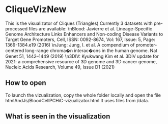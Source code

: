 # CliqueVizNew
This is the visualizator of Cliques (Triangles)
Currently 3 datasets with pre-processed files are available:
\nBlood: Javierre et al. Lineage-Specific Genome Architecture Links Enhancers and
Non-coding Disease Variants to Target Gene Promoters, Cell, ISSN: 0092-8674,
Vol: 167, Issue: 5, Page: 1369-1384.e19 (2016)
\nJung: Jung, I. et al. A compendium of promoter-centered long-range chroma�n
interac�ons in the human genome. Nat Genet 51, 1442–1449 (2019)
\n3DIV: Kyukwang Kim et al. 3DIV update for 2021: a comprehensive resource of 3D
genome and 3D cancer genome, Nucleic Acids Research, Volume 49, Issue D1
(2021)

## How to open
To launch the vizualization, copy the whole folder locally and open the file htmlAndJs/BloodCellPCHiC-vizualizator.html
It uses files from /data.

## What is seen in the visualization
